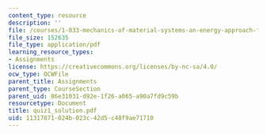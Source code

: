 ```yaml
---
content_type: resource
description: ''
file: /courses/1-033-mechanics-of-material-systems-an-energy-approach-fall-2003/11317871024b023c42d5c48f9ae71710_quiz1_solution.pdf
file_size: 152635
file_type: application/pdf
learning_resource_types:
- Assignments
license: https://creativecommons.org/licenses/by-nc-sa/4.0/
ocw_type: OCWFile
parent_title: Assignments
parent_type: CourseSection
parent_uid: 86e31031-d92e-1f26-a065-a90a7fd9c59b
resourcetype: Document
title: quiz1_solution.pdf
uid: 11317871-024b-023c-42d5-c48f9ae71710
---
```

